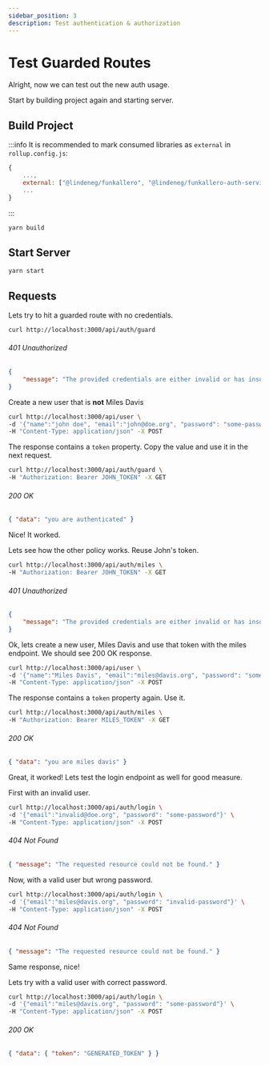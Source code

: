 ```yaml
---
sidebar_position: 3
description: Test authentication & authorization
---
```


# Test Guarded Routes

Alright, now we can test out the new auth usage.

Start by building project again and starting server.

## Build Project

:::info
It is recommended to mark consumed libraries as `external` in `rollup.config.js`:

```js
{
    ...,
    external: ["@lindeneg/funkallero", "@lindeneg/funkallero-auth-service", "zod"],
    ...
}
```

:::

```bash
yarn build
```

## Start Server

```bash
yarn start
```

## Requests

Lets try to hit a guarded route with no credentials.

```bash
curl http://localhost:3000/api/auth/guard
```

###### 401 Unauthorized

```json
{
    "message": "The provided credentials are either invalid or has insufficient privilege to perform the requested action."
}
```

Create a new user that is **not** Miles Davis

```bash
curl http://localhost:3000/api/user \
-d '{"name":"john doe", "email":"john@doe.org", "password": "some-password"}' \
-H "Content-Type: application/json" -X POST
```

The response contains a `token` property. Copy the value and use it in the next request.

```bash
curl http://localhost:3000/api/auth/guard \
-H "Authorization: Bearer JOHN_TOKEN" -X GET
```

###### 200 OK

```json
{ "data": "you are authenticated" }
```

Nice! It worked.

Lets see how the other policy works. Reuse John's token.

```bash
curl http://localhost:3000/api/auth/miles \
-H "Authorization: Bearer JOHN_TOKEN" -X GET
```

###### 401 Unauthorized

```json
{
    "message": "The provided credentials are either invalid or has insufficient privilege to perform the requested action."
}
```

Ok, lets create a new user, Miles Davis and use that token with the miles endpoint. We should see 200 OK response.

```bash
curl http://localhost:3000/api/user \
-d '{"name":"Miles Davis", "email":"miles@davis.org", "password": "some-password"}' \
-H "Content-Type: application/json" -X POST
```

The response contains a `token` property again. Use it.

```bash
curl http://localhost:3000/api/auth/miles \
-H "Authorization: Bearer MILES_TOKEN" -X GET
```

###### 200 OK

```json
{ "data": "you are miles davis" }
```

Great, it worked! Lets test the login endpoint as well for good measure.

First with an invalid user.

```bash
curl http://localhost:3000/api/auth/login \
-d '{"email":"invalid@doe.org", "password": "some-password"}' \
-H "Content-Type: application/json" -X POST
```

###### 404 Not Found

```json
{ "message": "The requested resource could not be found." }
```

Now, with a valid user but wrong password.

```bash
curl http://localhost:3000/api/auth/login \
-d '{"email":"miles@davis.org", "password": "invalid-password"}' \
-H "Content-Type: application/json" -X POST
```

###### 404 Not Found

```json
{ "message": "The requested resource could not be found." }
```

Same response, nice!

Lets try with a valid user with correct password.

```bash
curl http://localhost:3000/api/auth/login \
-d '{"email":"miles@davis.org", "password": "some-password"}' \
-H "Content-Type: application/json" -X POST
```

###### 200 OK

```json
{ "data": { "token": "GENERATED_TOKEN" } }
```
